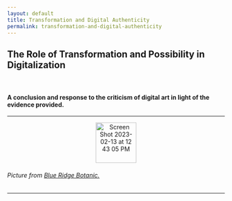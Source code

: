 ```yaml
---
layout: default
title: Transformation and Digital Authenticity
permalink: transformation-and-digital-authenticity
---
```

<!-- Add an essay or interpretive material below this line,
using HTML or markdown.  Do not modify this file above this line -->
<h2> The Role of Transformation and Possibility in Digitalization </h2>
<br>
<h4> A conclusion and response to the criticism of digital art in light of the evidence provided. </h4>
<hr>
<p style="text-align:center;"><img width="94" alt="Screen Shot 2023-02-13 at 12 43 05 PM" src="https://user-images.githubusercontent.com/122332459/218546393-026bd5f3-d5ee-441c-b625-48aa6642dcdb.png"></p>
<h6> Picture from <a href="https://www.blueridgebotanic.com/blog/florilegium">Blue Ridge Botanic.</a></h6>
<hr>
<br>

